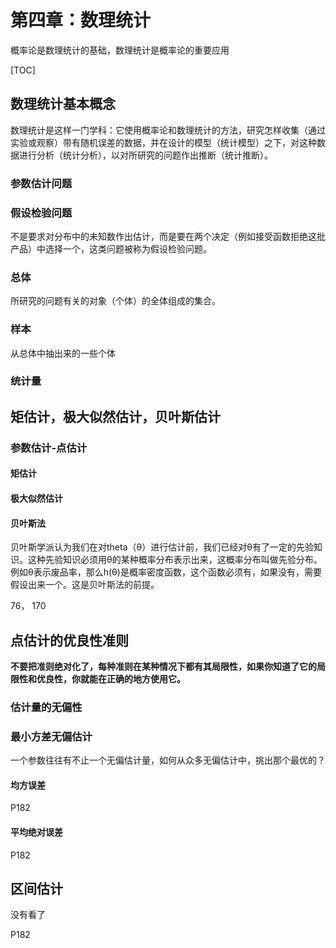 # 第四章：数理统计

概率论是数理统计的基础，数理统计是概率论的重要应用

[TOC]

## 数理统计基本概念

数理统计是这样一门学科：它使用概率论和数理统计的方法，研究怎样收集（通过实验或观察）带有随机误差的数据，并在设计的模型（统计模型）之下，对这种数据进行分析（统计分析），以对所研究的问题作出推断（统计推断）。

### 参数估计问题

### 假设检验问题

不是要求对分布中的未知数作出估计，而是要在两个决定（例如接受函数拒绝这批产品）中选择一个，这类问题被称为假设检验问题。

### 总体

所研究的问题有关的对象（个体）的全体组成的集合。

### 样本

从总体中抽出来的一些个体

### 统计量

## 矩估计，极大似然估计，贝叶斯估计

### 参数估计-点估计

#### 矩估计

#### 极大似然估计

#### 贝叶斯法

贝叶斯学派认为我们在对theta（θ）进行估计前，我们已经对θ有了一定的先验知识。这种先验知识必须用θ的某种概率分布表示出来，这概率分布叫做先验分布。例如θ表示废品率，那么h(θ)是概率密度函数，这个函数必须有，如果没有，需要假设出来一个。这是贝叶斯法的前提。

76， 170

## 点估计的优良性准则

**不要把准则绝对化了，每种准则在某种情况下都有其局限性，如果你知道了它的局限性和优良性，你就能在正确的地方使用它。**

### 估计量的无偏性

### 最小方差无偏估计

一个参数往往有不止一个无偏估计量，如何从众多无偏估计中，挑出那个最优的？

#### 均方误差

P182

#### 平均绝对误差

P182

## 区间估计

没有看了

P182

